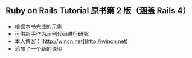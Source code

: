 Ruby on Rails Tutorial 原书第 2 版（涵盖 Rails 4）
----
- 根据本书完成的示例
- 可供新手作为示例代码进行研究
- 本人博客：[http://wincn.net](http://wincn.net)
- 添加了一个新的说明